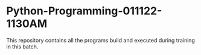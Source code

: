 # Python-Programming-011122-1130AM
This repository contains all the programs build and executed during training in this batch.
